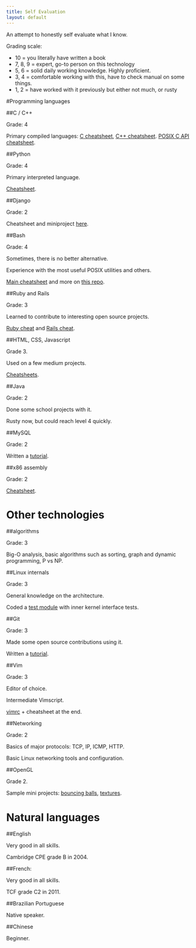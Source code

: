 ```yaml
---
title: Self Evaluation
layout: default
---
```


An attempt to honestly self evaluate what I know.

Grading scale:

- 10 = you literally have written a book
- 7, 8, 9 = expert, go-to person on this technology
- 5, 6 = solid daily working knowledge. Highly proficient.
- 3, 4 = comfortable working with this, have to check manual on some things.
- 1, 2 = have worked with it previously but either not much, or rusty

<ul data-toc></ul>

#Programming languages

##C / C++

Grade: 4

Primary compiled languages: [C cheatsheet](https://github.com/cirosantilli/cpp/blob/dd230c618732ab2fe4327e623a950bbe308fc6dd/c/c.c), [C++ cheatsheet](https://github.com/cirosantilli/cpp/blob/dd230c618732ab2fe4327e623a950bbe308fc6dd/c/cpp.cpp). [POSIX C API cheatsheet](https://github.com/cirosantilli/linux/blob/def67db42a328de4e8f006ff79f1dbf9b1b5663c/posix/main.c).

##Python

Grade: 4

Primary interpreted language.

[Cheatsheet](https://github.com/cirosantilli/python/tree/0dea141c2518ab467b8e0af0e80d4a9a32a9650e/cheat).

##Django

Grade: 2

Cheatsheet and miniproject [here](https://github.com/cirosantilli/django-cheat).

##Bash

Grade: 4

Sometimes, there is no better alternative.

Experience with the most useful POSIX utilities and others.

[Main cheatsheet](https://github.com/cirosantilli/linux/blob/2c7d501b28a67b3c464ddfb3a415c6d39c032cda/utils.sh)
and more on [this repo](https://github.com/cirosantilli/linux/tree/2c7d501b28a67b3c464ddfb3a415c6d39c032cda).

##Ruby and Rails

Grade: 3

Learned to contribute to interesting open source projects.

[Ruby cheat](https://github.com/cirosantilli/ruby) and [Rails cheat](https://github.com/cirosantilli/rails-cheat).

##HTML, CSS, Javascript

Grade 3.

Used on a few medium projects.

[Cheatsheets](https://github.com/cirosantilli/web).

##Java

Grade: 2

Done some school projects with it.

Rusty now, but could reach level 4 quickly.

##MySQL

Grade: 2

Written a [tutorial](https://github.com/cirosantilli/mysql-tutorial/blob/master/index.md).

##x86 assembly

Grade: 2

[Cheatsheet](https://github.com/cirosantilli/assembler/blob/7b91be5601e2ea03eac7bf7b7aad83591655dd05/nasm/cheat/main.asm).

# Other technologies

##algorithms

Grade: 3

Big-O analysis, basic algorithms such as sorting, graph and dynamic programming, P vs NP.

##Linux internals

Grade: 3

General knowledge on the architecture.

Coded a [test module](https://github.com/cirosantilli/linux/blob/fa40968a3476650a075a0ccafaf279bfad7d7024/kernel/main.c) with inner kernel interface tests.

##Git

Grade: 3

Made some open source contributions using it.

Written a [tutorial](https://github.com/cirosantilli/git-tutorial/blob/113993421fc4b1a8a7c51925f44ddd9a9a7426f1/tutorial.md).

##Vim

Grade: 3

Editor of choice.

Intermediate Vimscript.

[vimrc](https://github.com/cirosantilli/homefiles/blob/1f6f1086e5ab2fcf35846a9ebd4e9f48900f2708/files/.vimrc) + cheatsheet at the end.

##Networking

Grade: 2

Basics of major protocols: TCP, IP, ICMP, HTTP.

Basic Linux networking tools and configuration.

##OpenGL

Grade 2.

Sample mini projects: [bouncing balls](https://github.com/cirosantilli/cpp/tree/aa4847db2dec0d7f08b8b36aed88044f07d18220/opengl/bouncing_balls), [textures](https://github.com/cirosantilli/cpp/tree/aa4847db2dec0d7f08b8b36aed88044f07d18220/opengl/texture_mini_project).

# Natural languages

##English

Very good in all skills.

Cambridge CPE grade B in 2004.

##French:

Very good in all skills.

TCF grade C2 in 2011.

##Brazilian Portuguese

Native speaker.

##Chinese

Beginner.
